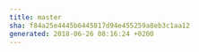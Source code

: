 ```yaml
---
title: master
sha: f84a25e4445b6445817d94e455259a8eb3c1aa12
generated: 2018-06-26 08:16:24 +0200
---
```

